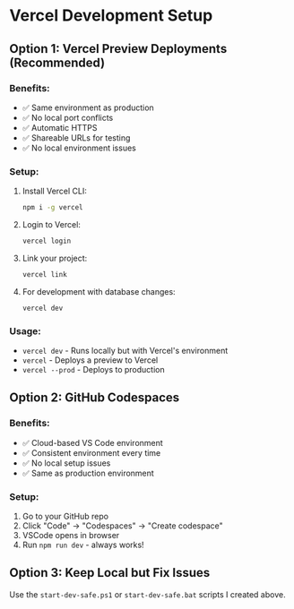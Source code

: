# Vercel Development Setup

## Option 1: Vercel Preview Deployments (Recommended)

### Benefits:
- ✅ Same environment as production
- ✅ No local port conflicts
- ✅ Automatic HTTPS
- ✅ Shareable URLs for testing
- ✅ No local environment issues

### Setup:
1. Install Vercel CLI:
   ```bash
   npm i -g vercel
   ```

2. Login to Vercel:
   ```bash
   vercel login
   ```

3. Link your project:
   ```bash
   vercel link
   ```

4. For development with database changes:
   ```bash
   vercel dev
   ```

### Usage:
- `vercel dev` - Runs locally but with Vercel's environment
- `vercel` - Deploys a preview to Vercel
- `vercel --prod` - Deploys to production

## Option 2: GitHub Codespaces

### Benefits:
- ✅ Cloud-based VS Code environment
- ✅ Consistent environment every time
- ✅ No local setup issues
- ✅ Same as production environment

### Setup:
1. Go to your GitHub repo
2. Click "Code" → "Codespaces" → "Create codespace"
3. VSCode opens in browser
4. Run `npm run dev` - always works!

## Option 3: Keep Local but Fix Issues

Use the `start-dev-safe.ps1` or `start-dev-safe.bat` scripts I created above.
